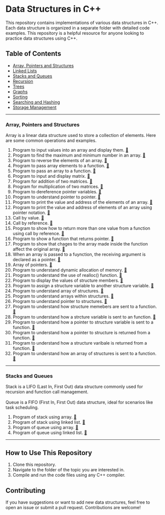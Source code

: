 # Data Structures in C++

This repository contains implementations of various data structures in C++. Each data structure is organized in a separate folder with detailed code examples. This repository is a helpful resource for anyone looking to practice data structures using C++.

## Table of Contents
- [Array, Pointers and Structures](#array-pointers-and-structures)
- [Linked Lists](#linked-lists)
- [Stacks and Queues](#stacks-and-queues)
- [Recursion](#recursion)
- [Trees](#trees)
- [Graphs](#graphs)
- [Sorting](#sorting)
- [Searching and Hashing](#searching-and-hashing)
- [Storage Management](#storage-management)

---

### Array, Pointers and Structures
Array is a linear data structure used to store a collection of elements. Here are some common operations and examples.

1. Program to input values into an array and display them. [🔗](Array/basic.cpp)
2. Program to find the maximum and minimum number in an array. [🔗](Array/min_max.cpp)
3. Program to reverse the elements of an array. [🔗](Array/reverse.cpp)
4. Program to pass array elements to a function. [🔗](Array/array_elements_to_function.cpp)
5. Program to pass an array to a function. [🔗](Array/array_to_function.cpp)
6. Program to input and display matrix. [🔗](Array/matrix.cpp)
7. Program for addition of two matrices.  [🔗](Array/matrices_addition.cpp)
8. Program for multiplication of two matrices. [🔗](Array/matrices_multiplication.cpp)
9. Program to dereference pointer variables. [🔗](Array/dereference_pointer.cpp)
10. Program to understand pointer to pointer. [🔗](Array/pointer_to_pointer.cpp)
11. Program to print the value and address of the elements of an array. [🔗](Array/array_elements_address.cpp)
12. Program to print the value and address of elements of an array using pointer notation. [🔗](Array/array_elements_address_using_pointer.cpp)
13. Call by value. [🔗](Array/call_by_value.cpp)
14. Call by reference. [🔗](Array/call_by_reference.cpp)
15. Program to show how to return more than one value from a function using call by reference. [🔗](Array/return_multiple_value_function.cpp)
16. Program to show a function that returns pointer. [🔗](Array/return_pointer_function.cpp)
17. Program to show that chages to the array made inside the function affect the original array. [🔗](Array/change_array_to_function.cpp)
18. When an array is passed to a fuynction, the receiving argument is declared as a pointer. [🔗](Array/array_passed_function_receiving_arg.cpp)
19. Array of pointers. [🔗](Array/array_of_pointers.cpp)
20. Program to understand dynamic allocation of memory. [🔗](Array/dynamic_memory_allocation.cpp)
21. Program to understand the use of realloc() function. [🔗](Array/realloc.cpp)
22. Program to display the values of structure members. [🔗](Array/structure.cpp)
23. Program to assign a structure variable to another structure variable. [🔗](Array/assign_structure_variable.cpp)
24. Program to understand array of structures. [🔗](Array/structure_array.cpp)
25. Program to understand arrays within structures. [🔗](Array/array_within_structure.cpp)
26. Program to understand pointer to structures. [🔗](Array/pointer_to_structure.cpp)
27. Program to understand how structure memebers are sent to a function. [🔗](Array/pointer_member_as_arg.cpp)
28. Program to understand how a strcture variable is sent to an function. [🔗](Array/structure_variable_as_arg.cpp)
29. Program to understand how a pointer to structure variable is sent to a function. [🔗](Array/pointer_to_structure_as_arg.cpp)
30. Program to understand how a pointer to structure is returned from a function. [🔗](Array/return_pointer_structure_from_function.cpp)
31. Program to understand how a structure varibale is returned from a function. [🔗](Array/return_structure_from_function.cpp)
32. Program to understand how an array of structures is sent to a function. [🔗](Array/array_structure_as_arg.cpp)

---

### Stacks and Queues
Stack is a LIFO (Last In, First Out) data structure commonly used for recursion and function call management.<br><br>
Queue is a FIFO (First In, First Out) data structure, ideal for scenarios like task scheduling.

1. Program of stack using array. [🔗](StacksQueues/stack.cpp)
2. Program of stack using linked list. [🔗](StacksQueues/stack_using_linked_list.cpp)
3. Program of queue using array. [🔗](StacksQueues/queue.cpp)
4. Program of queue using linked list. [🔗](StacksQueues/queue_using_linked_list.cpp)

---

## How to Use This Repository
1. Clone this repository.
2. Navigate to the folder of the topic you are interested in.
3. Compile and run the code files using any C++ compiler.

## Contributing
If you have suggestions or want to add new data structures, feel free to open an issue or submit a pull request. Contributions are welcome!
